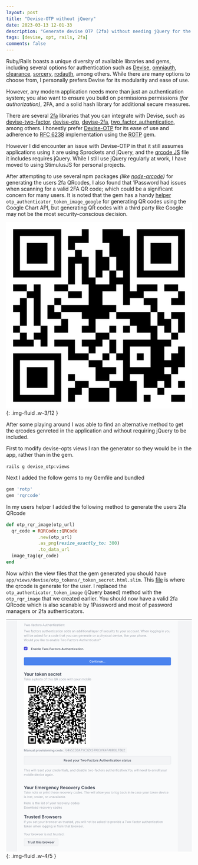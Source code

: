 ```yaml
---
layout: post
title: "Devise-OTP without jQuery"
date: 2023-03-13 12-01-33
description: "Generate devise OTP (2fa) without needing jQuery for the QRcode generation"
tags: [devise, opt, rails, 2fa]
comments: false
---
```


Ruby/Rails boasts a unique diversity of available libraries and gems, including several options for authentication such as [Devise](https://github.com/heartcombo/devise), [omniauth](https://github.com/omniauth/omniauth), [clearance](https://github.com/thoughtbot/clearance), [sorcery](https://github.com/sorcery/sorcery), [rodauth](https://github.com/jeremyevans/rodauth), among others. While there are many options to choose from, I personally prefers Devise for its modularity and ease of use.

However, any modern application needs more than just an authentication system; you also want to ensure you build on permissions permissions _(for authorization)_, 2FA, and a solid hash library for additional secure measures.

There are several [2fa](https://en.wikipedia.org/wiki/Multi-factor_authentication) libraries that you can integrate with Devise, such as [devise-two-factor](https://github.com/tinfoil/devise-two-factor), [devise-otp](https://github.com/wmlele/devise-otp), [devise-2fa](https://github.com/williamatodd/devise-2fahttps://github.com/williamatodd/devise-2fa), [two_factor_authentication](https://github.com/Houdini/two_factor_authentication), among others. I honestly prefer [Devise-OTP](https://github.com/wmlele/devise-otp) for its ease of use and adherence to [RFC 6238](https://datatracker.ietf.org/doc/html/rfc6238) implementation using the  [ROTP](https://github.com/mdp/rotp) gem.

 However I did encounter an issue with Devise-OTP in that it still assumes applications using it are using Sprockets and jQuery, and the [qrcode JS](https://github.com/wmlele/devise-otp/blob/master/app/assets/javascripts/qrcode.js) file it includes requires jQuery. While I still use jQuery regularly at work, I have moved to using StimulusJS for personal projects.

After attempting to use several npm packages _(like [node-qrcode](https://github.com/soldair/node-qrcode))_ for generating the users 2fa QRcodes, I also found that 1Password had issues when scanning for a valid 2FA QR code; which could be a significant concern for many users. It is noted that the gem has a handy [helper](https://github.com/wmlele/devise-otp/blob/master/lib/devise_otp_authenticatable/controllers/helpers.rb#L148) `otp_authenticator_token_image_google` for generating QR codes using the Google Chart API, but generating QR codes with a third party like Google may not be the most security-conscious decision.

![qrcode](/images/posts/devise_otp_without_query/qrcode.png){: .img-fluid .w-3/12  }

After some playing around I was able to find an alternative method to get the qrcodes genreted in the application and without requiring jQuery to be included.

First to modify devise-opts views I ran the generator so they would be in the app, rather than in the gem.

`rails g devise_otp:views`

Next I added the follow gems to my Gemfile and bundled

```ruby
gem 'rotp'
gem 'rqrcode'
```

In my users helper I added the following method to generate the users 2fa QRcode

```ruby
def otp_rqr_image(otp_url)
  qr_code = RQRCode::QRCode
            .new(otp_url)
            .as_png(resize_exactly_to: 300)
            .to_data_url
  image_tag(qr_code)
end
```

Now within the view files that the gem generated you should have `app/views/devise/otp_tokens/_token_secret.html.slim`. This [file](https://github.com/wmlele/devise-otp/blob/master/app/views/devise/otp_tokens/_token_secret.html.erb#L4) is where the qrcode is generate for the user. I replaced the `otp_authenticator_token_image` (jQuery based) method with the `otp_rqr_image` that we created earlier. You should now have a valid 2fa QRcode which is also scanable by 1Password and most of password managers or 2fa authenticators.

![qrcode](/images/posts/devise_otp_without_query/2fa_user_qrcode.png){: .img-fluid .w-4/5  }
